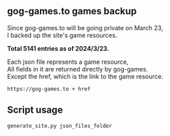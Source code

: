 ## gog-games.to games backup

Since gog-games.to will be going private on March 23,\
I backed up the site's game resources.

**Total 5141 entries as of 2024/3/23.**

Each json file represents a game resource,\
All fields in it are returned directly by gog-games.\
Except the href, which is the link to the game resource.
```text
https://gog-games.to + href
```

## Script usage
```
generate_site.py json_files_folder
```

